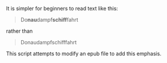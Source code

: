 It is simpler for beginners to read text like this:

> Do**nau**dampf**schiff**fahrt

rather than

> Donaudampfschifffahrt

This script attempts to modify an epub file to add this emphasis.